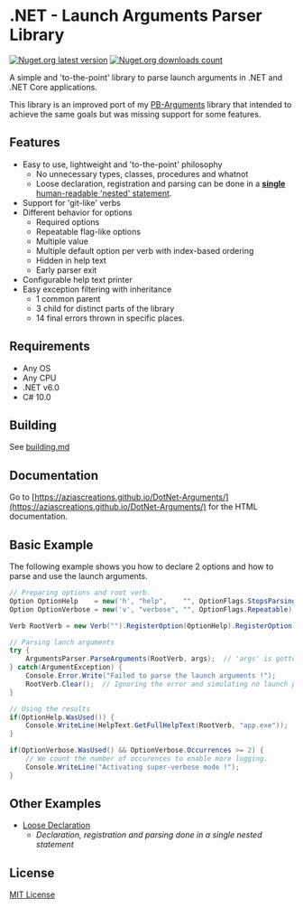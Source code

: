 # .NET - Launch Arguments Parser Library
[![Nuget.org latest version](https://img.shields.io/nuget/v/NibblePoker.Library.Arguments?label=Latest%20version)](https://www.nuget.org/packages/NibblePoker.Library.Arguments)
[![Nuget.org downloads count](https://img.shields.io/nuget/dt/NibblePoker.Library.Arguments?label=Downloads)](https://www.nuget.org/packages/NibblePoker.Library.Arguments)

A simple and 'to-the-point' library to parse launch arguments in .NET and .NET Core applications.

This library is an improved port of my [PB-Arguments](https://github.com/aziascreations/PB-Arguments) library that intended to achieve the same goals but was missing support for some features.

## Features
* Easy to use, lightweight and 'to-the-point' philosophy
  * No unnecessary types, classes, procedures and whatnot
  * Loose declaration, registration and parsing can be done in a [**single** human-readable 'nested' statement](https://github.com/aziascreations/DotNet-Arguments/blob/master/NibblePoker.Library.Arguments.Demo.LooseDeclaration/Program.cs).
* Support for 'git-like' verbs
* Different behavior for options
  * Required options
  * Repeatable flag-like options
  * Multiple value
  * Multiple default option per verb with index-based ordering
  * Hidden in help text
  * Early parser exit
* Configurable help text printer
* Easy exception filtering with inheritance
  * 1 common parent
  * 3 child for distinct parts of the library
  * 14 final errors thrown in specific places.

## Requirements
* Any OS
* Any CPU
* .NET v6.0
* C# 10.0

## Building
See [building.md](building.md)

## Documentation
Go to [https://aziascreations.github.io/DotNet-Arguments/](https://aziascreations.github.io/DotNet-Arguments/) for the HTML documentation.

## Basic Example
The following example shows you how to declare 2 options and how to parse and use the launch arguments.

```csharp
// Preparing options and root verb.
Option OptionHelp    = new('h', "help",    "", OptionFlags.StopsParsing);
Option OptionVerbose = new('v', "verbose", "", OptionFlags.Repeatable);

Verb RootVerb = new Verb("").RegisterOption(OptionHelp).RegisterOption(OptionVerbose);

// Parsing lanch arguments
try {
    ArgumentsParser.ParseArguments(RootVerb, args);  // 'args' is gotten from Main().
} catch(ArgumentException) {
    Console.Error.Write("Failed to parse the launch arguments !");
    RootVerb.Clear();  // Ignoring the error and simulating no launch parameters.
}

// Using the results
if(OptionHelp.WasUsed()) {
    Console.WriteLine(HelpText.GetFullHelpText(RootVerb, "app.exe"));
}

if(OptionVerbose.WasUsed() && OptionVerbose.Occurrences >= 2) {
    // We count the number of occurences to enable more logging.
    Console.WriteLine("Activating super-verbose mode !");
}
```

## Other Examples
* [Loose Declaration](https://github.com/aziascreations/DotNet-Arguments/blob/master/NibblePoker.Library.Arguments.Demo.LooseDeclaration)
  * *Declaration, registration and parsing done in a single nested statement*

## License
[MIT License](https://github.com/aziascreations/DotNet-Arguments/blob/master/LICENSE)
